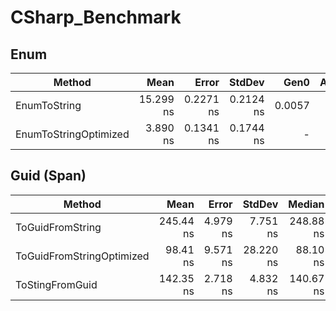 # CSharp_Benchmark



## Enum 
|                Method |      Mean |     Error |    StdDev |   Gen0 | Allocated |
|---------------------- |----------:|----------:|----------:|-------:|----------:|
|          EnumToString | 15.299 ns | 0.2271 ns | 0.2124 ns | 0.0057 |      24 B |
| EnumToStringOptimized |  3.890 ns | 0.1341 ns | 0.1744 ns |      - |         - |

## Guid (Span)
|                    Method |      Mean |    Error |    StdDev |    Median | Allocated |
|-------------------------- |----------:|---------:|----------:|----------:|----------:|
|          ToGuidFromString | 245.44 ns | 4.979 ns |  7.751 ns | 248.88 ns |     112 B |
| ToGuidFromStringOptimized |  98.41 ns | 9.571 ns | 28.220 ns |  88.10 ns |         - |
|           ToStingFromGuid | 142.35 ns | 2.718 ns |  4.832 ns | 140.67 ns |     184 B |
